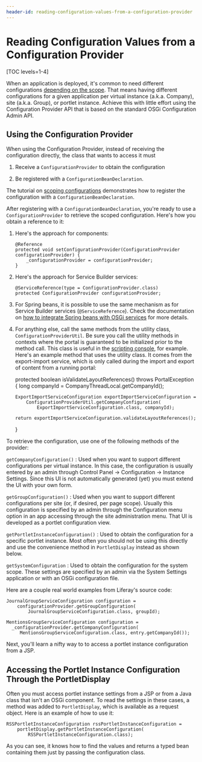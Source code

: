 ```yaml
---
header-id: reading-configuration-values-from-a-configuration-provider
---
```


# Reading Configuration Values from a Configuration Provider

[TOC levels=1-4]

When an application is deployed, it's common to need different configurations
[depending on the scope](/docs/7-1/tutorials/-/knowledge_base/t/scoping-configurations).
That means having different
configurations for a given application per virtual instance (a.k.a. Company),
site (a.k.a. Group), or portlet instance. Achieve this with little effort using
the Configuration Provider API that is based on the standard OSGi Configuration
Admin API.

## Using the Configuration Provider

When using the Configuration Provider, instead of receiving the configuration
directly, the class that wants to access it must 

1.  Receive a `ConfigurationProvider` to obtain the configuration

2.  Be registered with a `ConfigurationBeanDeclaration`.

The tutorial on 
[scoping configurations](/docs/7-1/tutorials/-/knowledge_base/t/scoping-configurations) 
demonstrates how to register the configuration with a `ConfigurationBeanDeclaration`.

After registering with a `ConfigurationBeanDeclaration`, you're ready to use a
`ConfigurationProvider` to retrieve the scoped configuration. Here's how you
obtain a reference to it:

1.  Here's the approach for components:

        @Reference
        protected void setConfigurationProvider(ConfigurationProvider configurationProvider) {
            _configurationProvider = configurationProvider;
        }

2.  Here's the approach for Service Builder services:

        @ServiceReference(type = ConfigurationProvider.class)
        protected ConfigurationProvider configurationProvider;

3.  For Spring beans, it is possible to use the same mechanism as for Service
    Builder services (`@ServiceReference`). Check the documentation on 
    [how to integrate Spring beans with OSGi services](/docs/7-1/tutorials/-/knowledge_base/t/invoking-services-from-service-builder-code#referencing-osgi-services)
    for more details.

4.  For anything else, call the same methods from the utility class,
    `ConfigurationProviderUtil`. Be sure you call the utility methods in
    contexts where the portal is guaranteed to be initialized prior to the
    method call. This class is useful in the 
    [scripting console](/docs/7-0/user/-/knowledge_base/u/running-scripts-from-the-script-console),
    for example. Here's an example method that uses the utility class. It comes
    from the export-import service, which is only called during the import and
    export of content from a running portal:

	protected boolean isValidateLayoutReferences() throws PortalException {
		long companyId = CompanyThreadLocal.getCompanyId();

		ExportImportServiceConfiguration exportImportServiceConfiguration =
			ConfigurationProviderUtil.getCompanyConfiguration(
				ExportImportServiceConfiguration.class, companyId);

		return exportImportServiceConfiguration.validateLayoutReferences();
	}

To retrieve the configuration, use one of the following methods of the provider:

`getCompanyConfiguration()`
: Used when you want to support different configurations per virtual instance.
In this case, the configuration is usually entered by an admin through Control
Panel &rarr; Configuration &rarr; Instance Settings. Since this UI is not
automatically generated (yet) you must extend the UI with your own form.

`getGroupConfiguration()`
: Used when you want to support different configurations per site (or, if
desired, per page scope). Usually this configuration is specified by an admin
through the Configuration menu option in an app accessing through the site
administration menu. That UI is developed as a portlet configuration view.

`getPortletInstanceConfiguration()`
: Used to obtain the configuration for a specific portlet instance. Most often
you should not be using this directly and use the convenience method in
`PortletDisplay` instead as shown below.

`getSystemConfiguration`
: Used to obtain the configuration for the system scope. These settings are
specified by an admin via the System Settings application or with an OSGi
configuration file.

Here are a couple real world examples from Liferay's source code:

    JournalGroupServiceConfiguration configuration =
        configurationProvider.getGroupConfiguration(
            JournalGroupServiceConfiguration.class, groupId);

    MentionsGroupServiceConfiguration configuration =
      _configurationProvider.getCompanyConfiguration(
         MentionsGroupServiceConfiguration.class, entry.getCompanyId());

Next, you'll learn a nifty way to to access a portlet instance configuration
from a JSP.

## Accessing the Portlet Instance Configuration Through the PortletDisplay

Often you must access portlet instance settings from a JSP or from a Java class
that isn't an OSGi component. To read the settings in these cases, a
method was added to `PortletDisplay`, which is available as a request object.
Here is an example of how to use it:

    RSSPortletInstanceConfiguration rssPortletInstanceConfiguration =
        portletDisplay.getPortletInstanceConfiguration(
            RSSPortletInstanceConfiguration.class);

As you can see, it knows how to find the values and returns a typed bean
containing them just by passing the configuration class.
